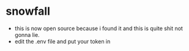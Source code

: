 # snowfall
- this is now open source because i found it and this is quite shit not gonna lie.
- edit the .env file and put your token in